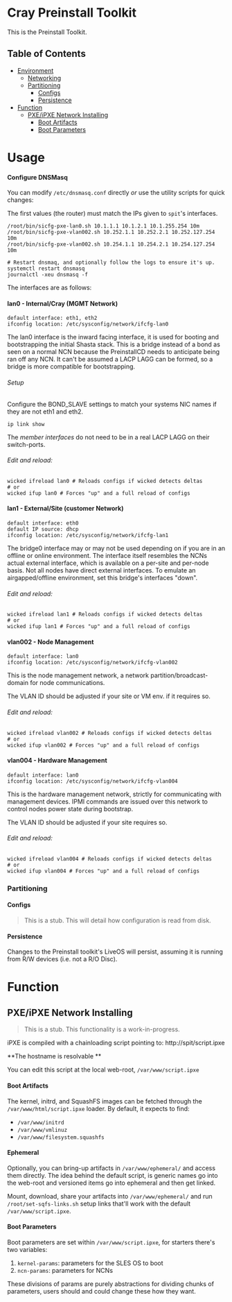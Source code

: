 # Cray Preinstall Toolkit

This is the Preinstall Toolkit.

## Table of Contents

- [Environment](#environment)
    * [Networking](#networking)
    * [Partitioning](#partitioning)
        - [Configs](#configs)
        - [Persistence](#persistence)
- [Function](#function)
    * [PXE/iPXE Network Installing](#pxeipxe-network-installing)
        - [Boot Artifacts](#boot-artifacts)
        - [Boot Parameters](#boot-parameters)

# Usage


#### Configure DNSMasq

You can modify `/etc/dnsmasq.conf` directly *or* use the utility scripts for quick changes:

The first values (the router) must match the IPs given to `spit`'s interfaces. 

```shell script
/root/bin/sicfg-pxe-lan0.sh 10.1.1.1 10.1.2.1 10.1.255.254 10m
/root/bin/sicfg-pxe-vlan002.sh 10.252.1.1 10.252.2.1 10.252.127.254 10m
/root/bin/sicfg-pxe-vlan002.sh 10.254.1.1 10.254.2.1 10.254.127.254 10m

# Restart dnsmaq, and optionally follow the logs to ensure it's up.
systemctl restart dnsmasq
journalctl -xeu dnsmasq -f
```

The interfaces are as follows:

#### lan0 - Internal/Cray (MGMT Network)
    default interface: eth1, eth2
    ifconfig location: /etc/sysconfig/network/ifcfg-lan0

The lan0 interface is the inward facing interface, it is used for booting and bootstrapping the initial Shasta stack. This is a bridge instead of a bond as seen on a normal NCN because the PreinstallCD needs to anticipate being ran off any NCN. It can't be assumed a LACP LAGG can be formed, so a bridge is more compatible for bootstrapping.

###### Setup

Configure the BOND_SLAVE settings to match your systems NIC names if they are not
eth1 and eth2.

```shell script
ip link show
```

The *member interfaces* do not need to be in a real LACP LAGG on their switch-ports.


###### Edit and reload:
```shell script
wicked ifreload lan0 # Reloads configs if wicked detects deltas
# or
wicked ifup lan0 # Forces "up" and a full reload of configs
```

#### lan1 - External/Site (customer Network)
    default interface: eth0
    default IP source: dhcp
    ifconfig location: /etc/sysconfig/network/ifcfg-lan1

The bridge0 interface may or may not be used depending on if you are in an offline or online 
environment. The interface itself resembles the NCNs actual external interface, which is 
available on a per-site and per-node basis. Not all nodes have direct external interfaces. 
To emulate an airgapped/offline environment, set this bridge's interfaces "down".

###### Edit and reload:
```shell script
wicked ifreload lan1 # Reloads configs if wicked detects deltas
# or
wicked ifup lan1 # Forces "up" and a full reload of configs
```

#### vlan002 - Node Management
    default interface: lan0
    ifconfig location: /etc/sysconfig/network/ifcfg-vlan002

This is the node management network, a network partition/broadcast-domain for node communications.

The VLAN ID should be adjusted if your site or VM env. if it requires so.

###### Edit and reload:
```shell script
wicked ifreload vlan002 # Reloads configs if wicked detects deltas
# or
wicked ifup vlan002 # Forces "up" and a full reload of configs
```

#### vlan004 - Hardware Management
    default interface: lan0
    ifconfig location: /etc/sysconfig/network/ifcfg-vlan004

This is the hardware management network, strictly for communicating with management devices. IPMI 
commands are issued over this network to control nodes power state during bootstrap.

The VLAN ID should be adjusted if your site requires so.

###### Edit and reload:
```shell script
wicked ifreload vlan004 # Reloads configs if wicked detects deltas
# or
wicked ifup vlan004 # Forces "up" and a full reload of configs
```


### Partitioning


#### Configs

> This is a stub. This will detail how configuration is read from disk.

#### Persistence

Changes to the Preinstall toolkit's LiveOS will persist, assuming it is running from R/W devices
 (i.e. not a R/O Disc).

# Function

## PXE/iPXE Network Installing

> This is a stub. This functionality is a work-in-progress.

iPXE is compiled with a chainloading script pointing to:
http://spit/script.ipxe

**The hostname is resolvable **

You can edit this script at the local web-root, `/var/www/script.ipxe`

#### Boot Artifacts

The kernel, initrd, and SquashFS images can be fetched through the `/var/www/html/script.ipxe`
loader. By default, it expects to find:

- `/var/www/initrd`
- `/var/www/vmlinuz`
- `/var/www/filesystem.squashfs`

#### Ephemeral

Optionally, you can bring-up artifacts in `/var/www/ephemeral/` and access them directly. The idea
behind the default script, is generic names go into the web-root and versioned items go into 
ephemeral and then get linked.

Mount, download, share your artifacts into `/var/www/ephemeral/` and run `/root/set-sqfs-links.sh`
setup links that'll work with the default `/var/www/script.ipxe`.

#### Boot Parameters

Boot parameters are set within `/var/www/script.ipxe`, for starters there's two variables:
1. `kernel-params`: parameters for the SLES OS to boot
2. `ncn-params`: parameters for NCNs

These divisions of params are purely abstractions for dividing chunks of parameters, users should
and could change these how they want.